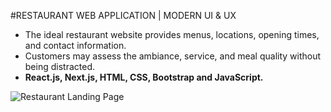 #RESTAURANT WEB APPLICATION | MODERN UI & UX
  
  - The ideal restaurant website provides menus, locations, opening times,
    and contact information.
  - Customers may assess the ambiance, service, and meal quality without
    being distracted.
  - **React.js, Next.js, HTML, CSS, Bootstrap and JavaScript.**



![Restaurant Landing Page](https://i.ibb.co/5jxBKpw/image.png)

